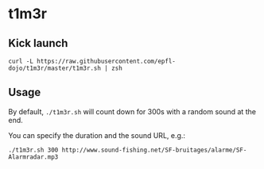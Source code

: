 # t1m3r

## Kick launch
`curl -L https://raw.githubusercontent.com/epfl-dojo/t1m3r/master/t1m3r.sh | zsh`

## Usage
By default, `./t1m3r.sh` will count down for 300s with a random sound at the end.

You can specify the duration and the sound URL, e.g.:
```
./t1m3r.sh 300 http://www.sound-fishing.net/SF-bruitages/alarme/SF-Alarmradar.mp3
```
